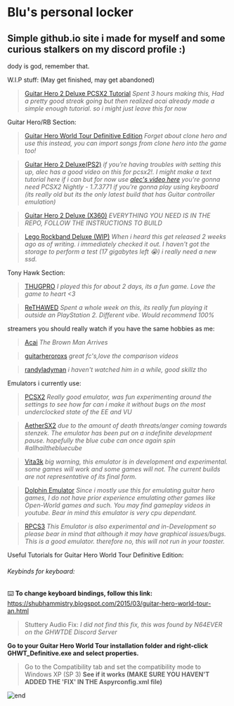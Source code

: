 # Blu's personal locker

## Simple github.io site i made for myself and some curious stalkers on my discord profile :)
dody is god, remember that.



W.I.P stuff: (May get finished, may get abandoned)

> [Guitar Hero 2 Deluxe PCSX2 Tutorial](guitarhero2deluxetut/README.md) *Spent 3 hours making this, Had a pretty good streak going but then realized acai already made a simple enough tutorial. so i might just leave this for now*







Guitar Hero/RB Section: 

> [Guitar Hero World Tour Definitive Edition](https://ghwt.de)
*Forget about clone hero and use this instead, you can import songs from clone hero into the game too!*

> [Guitar Hero 2 Deluxe(PS2)](https://github.com/hmxmilohax/Guitar-Hero-II-Deluxe)
> *if you're having troubles with setting this up, alec has a good video on this for pcsx2!. I might make a text tutorial here if i can but for now use [alec's video here](https://www.youtube.com/watch?v=LJ8JIMBVBmE&t=378s)*
> *you're gonna need PCSX2 Nightly - 1.7.3771 if you're gonna play using keyboard (its really old but its the only latest build that has Guitar controller emulation)*

> [Guitar Hero 2 Deluxe (X360)](https://github.com/hmxmilohax/Guitar-Hero-II-Deluxe-360)
*EVERYTHING YOU NEED IS IN THE REPO, FOLLOW THE INSTRUCTIONS TO BUILD*

> [Lego Rockband Deluxe (WIP)](https://github.com/hmxmilohax/lego-rock-band-deluxe) *When i heard this get released 2 weeks ago as of writing. i immediately checked it out. I haven't got the storage to perform a test (17 gigabytes left 😭) i really need a new ssd.*





Tony Hawk Section: 

> [THUGPRO](http://thugpro.com/)
*I played this for about 2 days, its a fun game. Love the game to heart <3*

> [ReTHAWED](https://rethawed.webflow.io/)
*Spent a whole week on this, its really fun playing it outside an PlayStation 2. Different vibe. Would recommend 100%*





streamers you should really watch if you have the same hobbies as me:

> [Acai](https://www.youtube.com/channel/UC3r2fHMP1OXoKt-FBgwVnOA)
*The Brown Man Arrives*

> [guitarheroroxs](https://m.youtube.com/user/guitarheroROXS)
*great fc's,love the comparison videos*

>[randyladyman](https://www.youtube.com/channel/UCymX7U9bkmXIKYmQEU3DqwA)
*i haven't watched him in a while, good skillz tho*




Emulators i currently use:

> [PCSX2](https://pcsx2.net)
*Really good emulator, was fun experimenting around the settings to see how far can i make it without bugs on the most underclocked state of the EE and VU*

>[AetherSX2](https://www.aethersx2.com/archive/)
*due to the amount of death threats/anger coming towards stenzek. The emulator has been put on a indefinite development pause. hopefully the blue cube can once again spin #allhailthebluecube*

> [Vita3k](https://vita3k.org/)
*big warning, this emulator is in development and experimental. some games will work and some games will not. The current builds are not representative of its final form.*

> [Dolphin Emulator](https://dolphin-emu.org/)
*Since i mostly use this for emulating guitar hero games, I do not have prior experience emulating other games like Open-World games and such. You may find gameplay videos in youtube. Bear in mind this emulator is very cpu dependant.*

> [RPCS3](https://rpcs3.net/)
*This Emulator is also experimental and in-Development so please bear in mind that although it may have graphical issues/bugs. This is a good emulator. therefore no, this will not run in your toaster.*


Useful Tutorials for Guitar Hero World Tour Definitive Edition:

###### Keybinds for keyboard:
⌨️ **To change keyboard bindings, follow this link:** https://shubhammistry.blogspot.com/2015/03/guitar-hero-world-tour-an.html

>Stuttery Audio Fix: 
*I did not find this fix, this was found by N64EVER on the GHWTDE Discord Server*

**Go to your Guitar Hero World Tour installation folder and right-click GHWT_Definitive.exe and select properties.**

> Go to the Compatibility tab and set the compatibility mode to Windows XP (SP 3) 
**See if it works (MAKE SURE YOU HAVEN'T ADDED THE 'FIX' IN THE Aspyrconfig.xml file)**















![end](https://user-images.githubusercontent.com/75001880/219963755-eeb151d0-b48d-481b-a3b2-fd7b4045d7dd.png)
